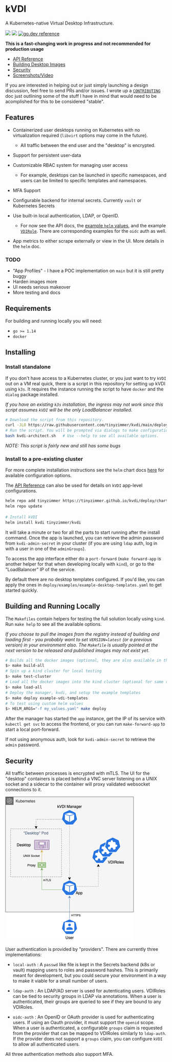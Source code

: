 # kVDI

A Kubernetes-native Virtual Desktop Infrastructure.

![](https://github.com/tinyzimmer/kvdi/workflows/Tests/badge.svg)
![](https://github.com/tinyzimmer/kvdi/workflows/Build/badge.svg)
[![go.dev reference](https://img.shields.io/badge/go.dev-reference-007d9c?logo=go&logoColor=white&style=flat-rounded)](https://pkg.go.dev/github.com/tinyzimmer/kvdi)

**This is a fast-changing work in progress and not recommended for production usage**

 - [API Reference](doc/crds.md)
 - [Building Desktop Images](build/desktops/README.md)
 - [Security](#security)
 - [Screenshots/Video](doc/screenshots.md)

If you are interested in helping out or just simply launching a design discussion, feel free to send PRs and/or issues. 
I wrote up a [`CONTRIBUTING`](CONTRIBUTING.md) doc just outlining some of the stuff I have in mind that would need to be acomplished for this to be considered "stable". 

## Features

  - Containerized user desktops running on Kubernetes with no virtualization required (`libvirt` options may come in the future).

    - All traffic between the end user and the "desktop" is encrypted.


  - Support for persistent user-data

  - Customizable RBAC system for managing user access

    - For example, desktops can be launched in specific namespaces, and users can be limited to specific templates and namespaces.


  - MFA Support

  - Configurable backend for internal secrets. Currently `vault` or Kubernetes Secrets

  - Use built-in local authentication, LDAP, or OpenID.

      - For now see the API docs, the [example `helm` values](deploy/examples/example-ldap-helm-values.yaml), and the example [`VDIRole`](hack/glauth-role.yaml). There are corresponding examples for the `oidc` auth as well.

  - App metrics to either scrape externally or view in the UI. More details in the `helm` doc.

### TODO

  - "App Profiles" - I have a POC implementation on `main` but it is still pretty buggy
  - Harden images more
  - UI needs serious makeover
  - More testing and docs

## Requirements

For building and running locally you will need:

  - `go >= 1.14`
  - `docker`

## Installing

### Install standalone

If you don't have access to a Kubernetes cluster, or you just want to try `kVDI` out on a VM real quick, there is a script in this repository for setting up kVDI using `k3s`.
It requires the instance running the script to have `docker` and the `dialog` package installed.

_If you have an existing `k3s` installation, the ingress may not work since this script assumes `kVDI` will be the only LoadBalancer installed._

```bash
# Download the script from this repository.
curl -JLO https://raw.githubusercontent.com/tinyzimmer/kvdi/main/deploy/architect/kvdi-architect.sh
# Run the script. You will be prompted via dialogs to make configuration changes.
bash kvdi-architect.sh   # Use --help to see all available options.
```

_NOTE: This script is fairly new and still has some bugs_

### Install to a pre-existing cluster

For more complete installation instructions see the `helm` chart docs [here](deploy/charts/kvdi/README.md) for available configuration options.

The [API Reference](doc/crds.md) can also be used for details on `kVDI` app-level configurations.

```bash
helm repo add tinyzimmer https://tinyzimmer.github.io/kvdi/deploy/charts  # Add the kvdi repo
helm repo update                                                          # Sync your repositories

# Install kVDI
helm install kvdi tinyzimmer/kvdi
```

It will take a minute or two for all the parts to start running after the install command.
Once the app is launched, you can retrieve the admin password from `kvdi-admin-secret` in your cluster (if you are using `ldap` auth, log in with a user in one of the `adminGroups`).

To access the app interface either do a `port-forward` (`make forward-app` is another helper for that when developing locally with `kind`), or go to the "LoadBalancer" IP of the service.

By default there are no desktop templates configured. If you'd like, you can apply the ones in `deploy/examples/example-desktop-templates.yaml` to get started quickly.

## Building and Running Locally

The `Makefiles` contain helpers for testing the full solution locally using `kind`. Run `make help` to see all the available options.

_If you choose to pull the images from the registry instead of building and loading first - you probably want to set `VERSION=latest` (or a previous version) in your environment also.
The `Makefile` is usually pointed at the next version to be released and published images may not exist yet_.

```bash
# Builds all the docker images (optional, they are also available in the quay repo)
$> make build-all
# Spin up a kind cluster for local testing
$> make test-cluster
# Load all the docker images into the kind cluster (optional for same reason as build)
$> make load-all
# Deploy the manager, kvdi, and setup the example templates
$> make deploy example-vdi-templates
# To test using custom helm values
$> HELM_ARGS="-f my_values.yaml" make deploy
```

After the manager has started the `app` instance, get the IP of its service with `kubectl get svc` to access the frontend, or you can run `make-forward-app` to start a local port-forward.

If not using anonymous auth, look for `kvdi-admin-secret` to retrieve the `admin` password.

## Security

All traffic between processes is encrypted with mTLS.
The UI for the "desktop" containers is placed behind a VNC server listening on a UNIX socket and a sidecar to the container will proxy validated websocket connections to it.

![img](doc/kvdi_arch.png)

User authentication is provided by "providers". There are currently three implementations:

 * `local-auth` : A `passwd` like file is kept in the Secrets backend (k8s or vault) mapping users to roles and password hashes. This is primarily meant for development, but you could secure your environment in a way to make it viable for a small number of users.

 * `ldap-auth` : An LDAP/AD server is used for autenticating users. VDIRoles can be tied to 
 security groups in LDAP via annotations. When a user is authenticated, their groups are queried to see if they are bound to any VDIRoles.

 * `oidc-auth` : An OpenID or OAuth provider is used for authenticating users. If using an Oauth provider, it must support the `openid` scope. When a user is authenticated, a configurable `groups` claim is requested from the provider that can be mapped to VDIRoles similarly to `ldap-auth`. If the provider does not support a `groups` claim, you can configure `kVDI` to allow all authenticated users.

 All three authentication methods also support MFA.

